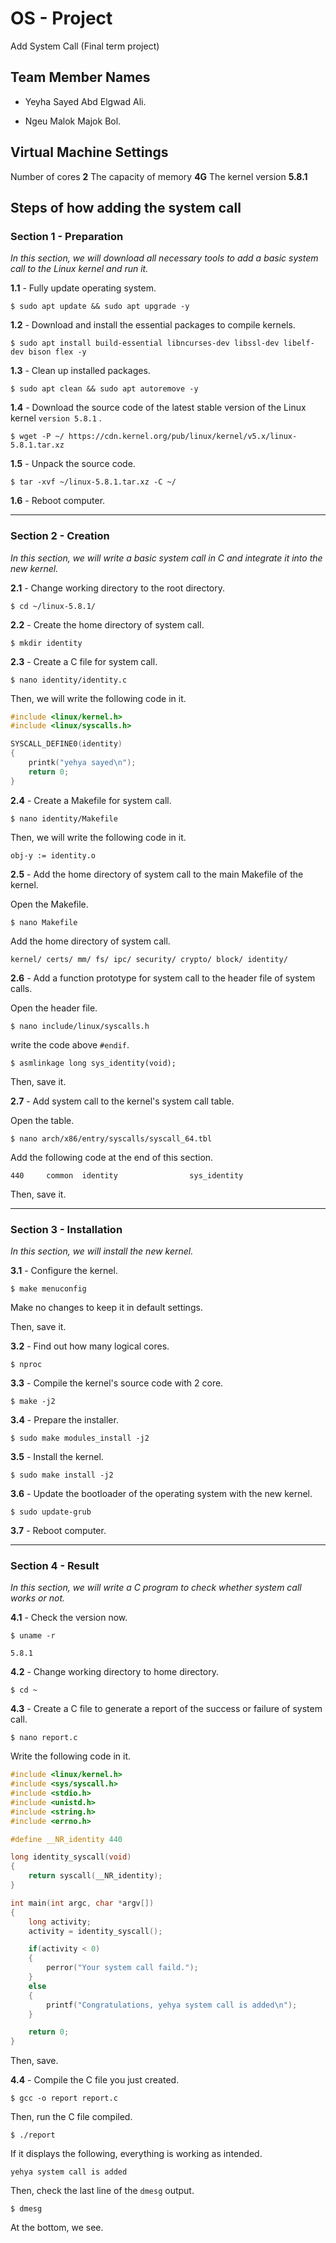 # OS - Project

Add System Call (Final term project)



## Team Member Names

* Yeyha Sayed Abd Elgwad Ali.

* Ngeu Malok Majok Bol.

  


## Virtual Machine Settings

Number of cores  **2**
The capacity of memory  **4G**
The kernel version  **5.8.1**



## Steps of how adding the system call

### **Section 1** - Preparation

*In this section, we will download all necessary tools to add a basic system call to the Linux kernel and run it.*



**1.1** - Fully update operating system.

```
$ sudo apt update && sudo apt upgrade -y
```



**1.2** - Download and install the essential packages to compile kernels.

```
$ sudo apt install build-essential libncurses-dev libssl-dev libelf-dev bison flex -y
```



**1.3** - Clean up installed packages.

```
$ sudo apt clean && sudo apt autoremove -y
```



**1.4** - Download the source code of the latest stable version of the Linux kernel `version 5.8.1` .

```
$ wget -P ~/ https://cdn.kernel.org/pub/linux/kernel/v5.x/linux-5.8.1.tar.xz
```



**1.5** - Unpack the source code. 

```
$ tar -xvf ~/linux-5.8.1.tar.xz -C ~/
```



**1.6** - Reboot computer.



------



### **Section 2** - Creation

*In this section, we will write a basic system call in C and integrate it into the new kernel.*



**2.1** - Change working directory to the root directory.

```
$ cd ~/linux-5.8.1/
```



**2.2** - Create the home directory of system call.

```
$ mkdir identity
```



**2.3** - Create a C file for system call.

```
$ nano identity/identity.c
```

Then, we will write the following code in it.

```c
#include <linux/kernel.h>
#include <linux/syscalls.h>

SYSCALL_DEFINE0(identity)
{
    printk("yehya sayed\n");
    return 0;
}
```



**2.4** - Create a Makefile for system call.

```
$ nano identity/Makefile
```

Then, we will write the following code in it.

```
obj-y := identity.o
```



**2.5** - Add the home directory of system call to the main Makefile of the kernel.

Open the Makefile.

```
$ nano Makefile
```

Add the home directory of system call.

```
kernel/ certs/ mm/ fs/ ipc/ security/ crypto/ block/ identity/
```



**2.6** - Add a function prototype for system call to the header file of system calls.

Open the header file.

```
$ nano include/linux/syscalls.h
```

write the code above `#endif`.

```
$ asmlinkage long sys_identity(void);
```

Then, save it.



**2.7** - Add system call to the kernel's system call table.

Open the table.

```
$ nano arch/x86/entry/syscalls/syscall_64.tbl
```

Add the following code at the end of this section.

```
440     common  identity                sys_identity
```

Then, save it.



------



### **Section 3** - Installation

*In this section, we will install the new kernel.*



**3.1** - Configure the kernel.

```
$ make menuconfig
```

Make no changes to keep it in default settings.

Then, save it.



**3.2** - Find out how many logical cores.

```
$ nproc
```



**3.3** - Compile the kernel's source code with 2 core.

```
$ make -j2
```



**3.4** - Prepare the installer.

```
$ sudo make modules_install -j2
```



**3.5** - Install the kernel.

```
$ sudo make install -j2
```



**3.6** - Update the bootloader of the operating system with the new kernel.

```
$ sudo update-grub
```



**3.7** - Reboot computer.



------



### **Section 4** - Result

*In this section, we will write a C program to check whether system call works or not.*



**4.1** - Check the version now.

```
$ uname -r
```

```
5.8.1
```



**4.2** - Change working directory to home directory.

```
$ cd ~
```



**4.3** - Create a C file to generate a report of the success or failure of system call.

```
$ nano report.c
```

Write the following code in it.

```c
#include <linux/kernel.h>
#include <sys/syscall.h>
#include <stdio.h>
#include <unistd.h>
#include <string.h>
#include <errno.h>

#define __NR_identity 440

long identity_syscall(void)
{
    return syscall(__NR_identity);
}

int main(int argc, char *argv[])
{
    long activity;
    activity = identity_syscall();

    if(activity < 0)
    {
        perror("Your system call faild.");
    }
    else
    {
        printf("Congratulations, yehya system call is added\n");
    }

    return 0;
}
```

Then, save.



**4.4** - Compile the C file you just created.

```
$ gcc -o report report.c
```

Then, run the C file compiled.

```
$ ./report
```

If it displays the following, everything is working as intended.

```
yehya system call is added
```

Then, check the last line of the `dmesg` output.

```
$ dmesg
```

At the bottom, we see.
